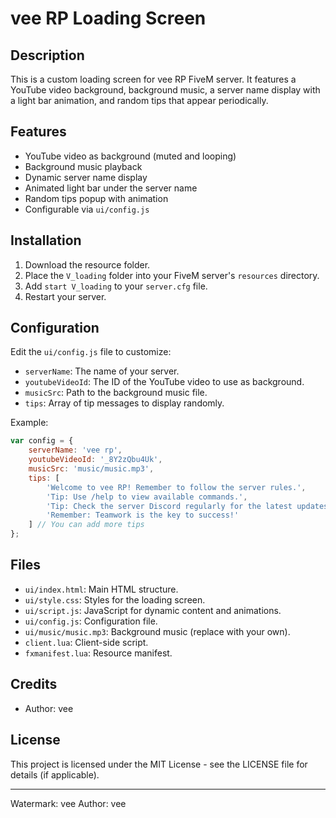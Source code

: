 # vee RP Loading Screen
## Description

This is a custom loading screen for vee RP FiveM server. It features a YouTube video background, background music, a server name display with a light bar animation, and random tips that appear periodically.

## Features

- YouTube video as background (muted and looping)
- Background music playback
- Dynamic server name display
- Animated light bar under the server name
- Random tips popup with animation
- Configurable via `ui/config.js`

## Installation

1. Download the resource folder.
2. Place the `V_loading` folder into your FiveM server's `resources` directory.
3. Add `start V_loading` to your `server.cfg` file.
4. Restart your server.

## Configuration

Edit the `ui/config.js` file to customize:

- `serverName`: The name of your server.
- `youtubeVideoId`: The ID of the YouTube video to use as background.
- `musicSrc`: Path to the background music file.
- `tips`: Array of tip messages to display randomly.

Example:
```javascript
var config = {
    serverName: 'vee rp',
    youtubeVideoId: '_8Y2zQbu4Uk',
    musicSrc: 'music/music.mp3',
    tips: [
        'Welcome to vee RP! Remember to follow the server rules.',
        'Tip: Use /help to view available commands.',
        'Tip: Check the server Discord regularly for the latest updates.',
        'Remember: Teamwork is the key to success!'
    ] // You can add more tips
};
```

## Files

- `ui/index.html`: Main HTML structure.
- `ui/style.css`: Styles for the loading screen.
- `ui/script.js`: JavaScript for dynamic content and animations.
- `ui/config.js`: Configuration file.
- `ui/music/music.mp3`: Background music (replace with your own).
- `client.lua`: Client-side script.
- `fxmanifest.lua`: Resource manifest.

## Credits

- Author: vee

## License

This project is licensed under the MIT License - see the LICENSE file for details (if applicable).

---

Watermark: vee Author: vee

